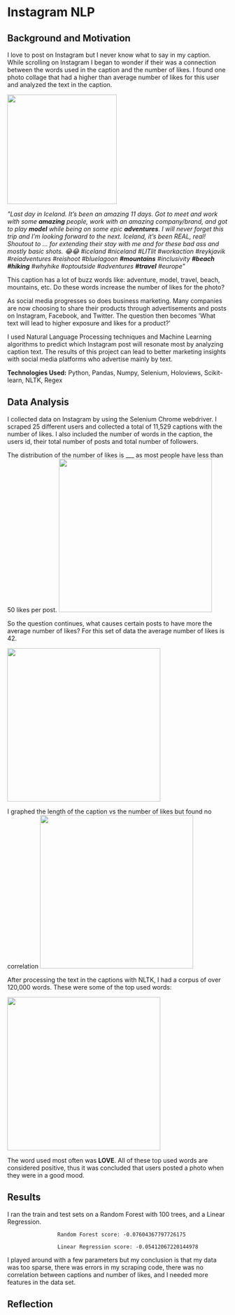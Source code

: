 # Instagram NLP

## Background and Motivation 
I love to post on Instagram but I never know what to say in my caption. While scrolling on Instagram I began to wonder if their was a connection between the words used in the caption and the number of likes. I found one photo collage that had a higher than average number of likes for this user and analyzed the text in the caption. 

<img src="https://github.com/K-Nesbitt/Instagram_NLP/blob/master/images/presentation%20images/rich1.png" width="250" height="250">

*"Last day in Iceland. It’s been an amazing 11 days. Got to meet and work with some **amazing** people, work with an amazing company/brand, and got to play **model** while being on some epic **adventures**. I will never forget this trip and I’m looking forward to the next. Iceland, it’s been REAL, real! Shoutout to ... for extending their stay with me and for these bad ass and mostly basic shots. 😂😂 
 #iceland #niceland #LITlit #workaction #reykjavik #reiadventures #reishoot #bluelagoon **#mountains** #inclusivity **#beach #hiking** #whyhike #optoutside #adventures **#travel** #europe"*
 
This caption has a lot of buzz words like: adventure, model, travel, beach, mountains, etc. Do these words increase the number of likes for the photo?

As social media progresses so does business marketing. Many companies are now choosing to share their products through advertisements and posts on Instagram, Facebook, and Twitter. The question then becomes 'What text will lead to higher exposure and likes for a product?'

I used Natural Language Processing techniques and Machine Learning algorithms to predict which Instagram post will resonate most by analyzing caption text. The results of this project can lead to better marketing insights with social media platforms who advertise mainly by text. 

**Technologies Used:** 
Python, Pandas, Numpy, Selenium, Holoviews, Scikit-learn, NLTK, Regex


## Data Analysis
I collected data on Instagram by using the Selenium Chrome webdriver. I scraped 25 different users and collected a total of 11,529 captions with the number of likes. I also included the number of words in the caption, the users id, their total number of posts and total number of followers. 

The distribution of the number of likes is ___ as most people have less than 50 likes per post. 
<img src="https://github.com/K-Nesbitt/Instagram_NLP/blob/master/images/distribution_of_likes.png" width="350" height="350">

So the question continues, what causes certain posts to have more the average number of likes? For this set of data the average number of likes is 42. 

<img src="https://github.com/K-Nesbitt/Instagram_NLP/blob/master/images/avg_likes_by_user.png" width="350" height="350">


I graphed the length of the caption vs the number of likes but found no correlation
<img src="https://github.com/K-Nesbitt/Instagram_NLP/blob/master/images/bokeh_words_likes.png" width="350" height="350">

After processing the text in the captions with NLTK, I had a corpus of over 120,000 words. These were some of the top used words:

<img src="https://github.com/K-Nesbitt/Instagram_NLP/blob/master/images/word_freq.png" width="350" height="350">

The word used most often was **LOVE**. All of these top used words are considered positive, thus it was concluded that users posted a photo when they were in a good mood. 

## Results
I ran the train and test sets on a Random Forest with 100 trees, and a Linear Regression.

                    Random Forest score: -0.07604367797726175
                    
                    Linear Regression score: -0.05412067220144978 

I played around with a few parameters but my conclusion is that my data was too sparse, there was errors in my scraping code, there was no correlation between captions and number of likes, and I needed more features in the data set. 

## Reflection

